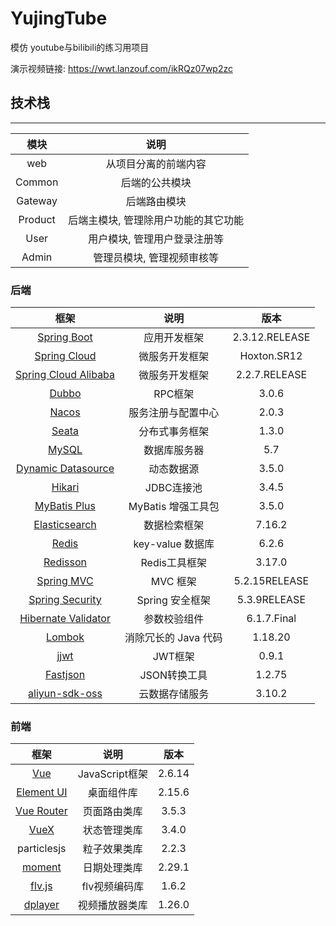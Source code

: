 # YujingTube
模仿 youtube与bilibili的练习用项目

演示视频链接: https://wwt.lanzouf.com/ikRQz07wp2zc

## 技术栈

------

|  模块   |                 说明                 |
| :-----: | :----------------------------------: |
|   web   |         从项目分离的前端内容         |
| Common  |            后端的公共模块            |
| Gateway |             后端路由模块             |
| Product | 后端主模块, 管理除用户功能的其它功能 |
|  User   |     用户模块, 管理用户登录注册等     |
|  Admin  |      管理员模块, 管理视频审核等      |

### 后端

|                             框架                             |         说明         |      版本      |
| :----------------------------------------------------------: | :------------------: | :------------: |
|    [Spring Boot](https://spring.io/projects/spring-boot)     |     应用开发框架     | 2.3.12.RELEASE |
|           [Spring Cloud](https://cloud.spring.io/)           |    微服务开发框架    |  Hoxton.SR12   |
| [Spring Cloud Alibaba](https://spring.io/projects/spring-cloud-alibaba/) |    微服务开发框架    | 2.2.7.RELEASE  |
|  [Dubbo](https://dubbo.incubator.apache.org/zh/index.html)   |       RPC框架        |     3.0.6      |
|          [Nacos](https://github.com/alibaba/nacos)           |  服务注册与配置中心  |     2.0.3      |
|                  [Seata](https://seata.io/)                  |    分布式事务框架    |     1.3.0      |
|              [MySQL](https://www.mysql.com/cn/)              |     数据库服务器     |      5.7       |
|    [Dynamic Datasource](https://dynamic-datasource.com/)     |      动态数据源      |     3.5.0      |
|    [Hikari](https://github.com/brettwooldridge/HikariCP)     |      JDBC连接池      |     3.4.5      |
|           [MyBatis Plus](https://mp.baomidou.com/)           |  MyBatis 增强工具包  |     3.5.0      |
|  [Elasticsearch](https://www.elastic.co/cn/elasticsearch/)   |     数据检索框架     |     7.16.2     |
|                  [Redis](https://redis.io/)                  |   key-value 数据库   |     6.2.6      |
|       [Redisson](https://github.com/redisson/redisson)       |    Redis工具框架     |     3.17.0     |
| [Spring MVC](https://github.com/spring-projects/spring-framework/tree/master/spring-webmvc) |       MVC 框架       | 5.2.15RELEASE  |
| [Spring Security](https://github.com/spring-projects/spring-security) |   Spring 安全框架    |  5.3.9RELEASE  |
| [Hibernate Validator](https://github.com/hibernate/hibernate-validator) |     参数校验组件     |  6.1.7.Final   |
|             [Lombok](https://projectlombok.org/)             | 消除冗长的 Java 代码 |    1.18.20     |
|             [jjwt](https://github.com/jwtk/jjwt)             |       JWT框架        |     0.9.1      |
|       [Fastjson](https://github.com/alibaba/fastjson)        |     JSON转换工具     |     1.2.75     |
|     [aliyun-sdk-oss](https://www.aliyun.com/product/oss)     |    云数据存储服务    |     3.10.2     |

### 前端

|                      框架                      |      说明      |  版本  |
| :--------------------------------------------: | :------------: | :----: |
|           [Vue](https://vuejs.org/)            | JavaScript框架 | 2.6.14 |
| [Element UI](https://element.eleme.cn/#/zh-CN) |   桌面组件库   | 2.15.6 |
|   [Vue Router](https://router.vuejs.org/zh/)   |  页面路由类库  | 3.5.3  |
|        [VueX](https://vuex.vuejs.org/)         |  状态管理类库  | 3.4.0  |
|                  particlesjs                   |  粒子效果类库  | 2.2.3  |
|         [moment](http://momentjs.cn/)          |  日期处理类库  | 2.29.1 |
|  [flv.js](https://github.com/bilibili/flv.js)  | flv视频编码库  | 1.6.2  |
|       [dplayer](http://dplayer.js.org/)        | 视频播放器类库 | 1.26.0 |

